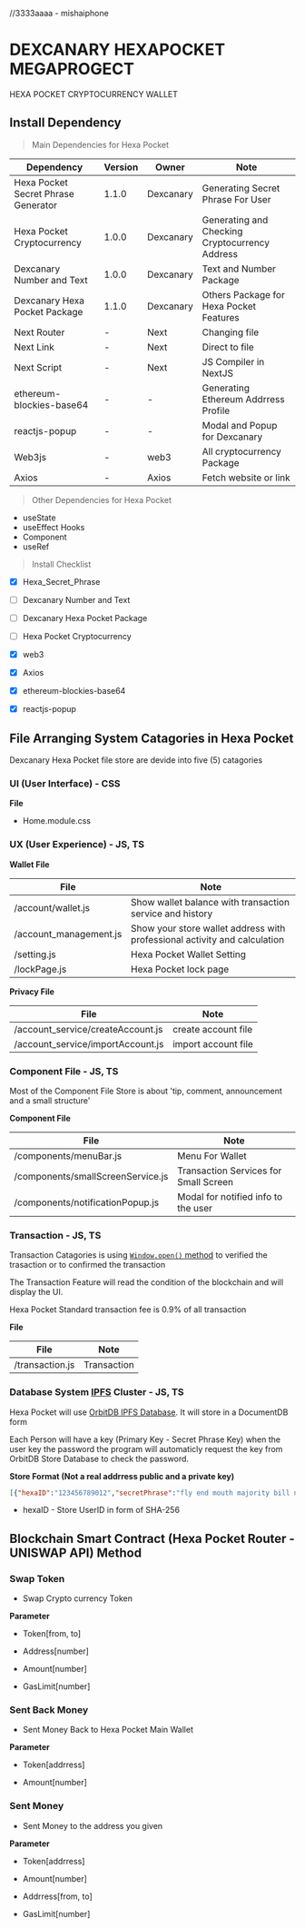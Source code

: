 //3333aaaa - mishaiphone
# DEXCANARY HEXAPOCKET MEGAPROGECT

HEXA POCKET CRYPTOCURRENCY WALLET

## Install Dependency


> Main Dependencies for Hexa Pocket


| Dependency | Version | Owner | Note |
|------------|---------|-------|------|
| Hexa Pocket Secret Phrase Generator | 1.1.0 | Dexcanary | Generating Secret Phrase For User |
| Hexa Pocket Cryptocurrency | 1.0.0 | Dexcanary | Generating and Checking Cryptocurrency Address  |
| Dexcanary Number and Text | 1.0.0 | Dexcanary | Text and Number Package |
| Dexcanary Hexa Pocket Package | 1.1.0 | Dexcanary | Others Package for Hexa Pocket Features |
| Next Router | - | Next | Changing file |
| Next Link | - | Next | Direct to file |
| Next Script | - | Next | JS Compiler in NextJS |
| ethereum-blockies-base64 | - | - | Generating Ethereum Addrress Profile |
| reactjs-popup | - | - | Modal and Popup for Dexcanary |
| Web3js | - | web3 | All cryptocurrency Package |
| Axios | - | Axios | Fetch website or link |

> Other Dependencies for Hexa Pocket

- useState
- useEffect Hooks
- Component
- useRef

> Install Checklist

- [x] Hexa_Secret_Phrase
- [ ] Dexcanary Number and Text
- [ ] Dexcanary Hexa Pocket Package
- [ ] Hexa Pocket Cryptocurrency
- [x] web3
- [x] Axios
- [x] ethereum-blockies-base64
- [x] reactjs-popup


## File Arranging System Catagories in Hexa Pocket

Dexcanary Hexa Pocket file store are devide into five (5) catagories

### UI (User Interface) - CSS

**File**
- Home.module.css

### UX (User Experience) - JS, TS

**Wallet File**

| File | Note | 
|------|------|
| /account/wallet.js | Show wallet balance with transaction service and history |
| /account_management.js | Show your store wallet address with professional activity and calculation |
| /setting.js | Hexa Pocket Wallet Setting |
| /lockPage.js | Hexa Pocket lock page |

**Privacy File**

| File | Note | 
|------|------|
| /account_service/createAccount.js | create account file |
| /account_service/importAccount.js | import account file |


### Component File - JS, TS

Most of the Component File Store is about 'tip, comment, announcement and a small structure'


**Component File**

| File | Note |
|------|------|
| /components/menuBar.js | Menu For Wallet |
| /components/smallScreenService.js | Transaction Services for Small Screen |
| /components/notificationPopup.js | Modal for notified info to the user |


### Transaction - JS, TS

Transaction Catagories is using [```Window.open()``` method](https://developer.mozilla.org/en-US/docs/Web/API/Window/open) to verified the trasaction or to confirmed the transaction

The Transaction Feature will read the condition of the blockchain and will display the UI.

Hexa Pocket Standard transaction fee is 0.9% of all transaction

**File**

| File | Note |
|------|------|
| /transaction.js | Transaction |

### Database System [IPFS](https://ipfs.io/) Cluster - JS, TS

Hexa Pocket will use [OrbitDB IPFS Database](https://orbitdb.org/). It will store in a DocumentDB form

Each Person will have a key (Primary Key - Secret Phrase Key) when the user key the password the program will automaticly request the key from OrbitDB Store Database to check the password.


**Store Format (Not a real addrress public and a private key)** 

```json
[{"hexaID":"123456789012","secretPhrase":"fly end mouth majority bill natural tree nothing safe election meeting expert","password":"1234567890","walletStore":[{"walletAddress": "31f3be31bb29b2e7ac0225b2d46a071ca2c5737884ca6441baedac9b7b150b34","walletPrivateKey":"739483ad1f634086c04b0273da3825d291aa54adf8d76537dbe5698fc89baa0a"}]}]
```

- hexaID - Store UserID in form of SHA-256




## Blockchain Smart Contract (Hexa Pocket Router - UNISWAP API) Method

### Swap Token

- Swap Crypto currency Token

**Parameter**

- Token[from, to]

- Address[number]

- Amount[number]

- GasLimit[number]

### Sent Back Money

- Sent Money Back to Hexa Pocket Main Wallet

**Parameter**

- Token[addrress]

- Amount[number]

### Sent Money

- Sent Money to the address you given

**Parameter**

- Token[addrress]

- Amount[number]

- Addrress[from, to]

- GasLimit[number]
